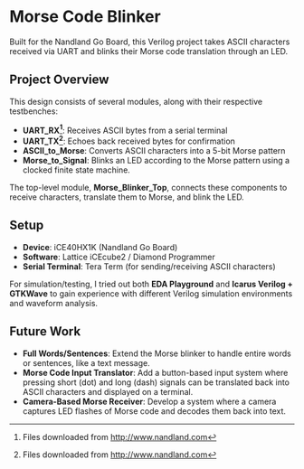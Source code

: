 # Morse Code Blinker
Built for the Nandland Go Board, this Verilog project takes ASCII characters received via UART and blinks their Morse code translation through an LED. 

## Project Overview
This design consists of several modules, along with their respective testbenches:
- **UART_RX[^*]**: Receives ASCII bytes from a serial terminal
- **UART_TX[^*]**: Echoes back received bytes for confirmation
- **ASCII_to_Morse**: Converts ASCII characters into a 5-bit Morse pattern
- **Morse_to_Signal**: Blinks an LED according to the Morse pattern using a clocked finite state machine.
  
The top-level module, **Morse_Blinker_Top**, connects these components to receive characters, translate them to Morse, and blink the LED.

## Setup
- **Device**: iCE40HX1K (Nandland Go Board)
- **Software**: Lattice iCEcube2 / Diamond Programmer
- **Serial Terminal**: Tera Term (for sending/receiving ASCII characters)

For simulation/testing, I tried out both **EDA Playground** and **Icarus Verilog + GTKWave** to gain experience with different Verilog simulation environments and waveform analysis.

## Future Work
- **Full Words/Sentences**: Extend the Morse blinker to handle entire words or sentences, like a text message.
- **Morse Code Input Translator**: Add a button-based input system where pressing short (dot) and long (dash) signals can be translated back into ASCII characters and displayed on a terminal.
- **Camera-Based Morse Receiver**: Develop a system where a camera captures LED flashes of Morse code and decodes them back into text.

[^*]: Files downloaded from http://www.nandland.com 
